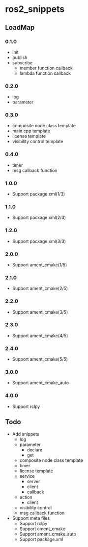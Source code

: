 # ros2_snippets

## LoadMap
### 0.1.0
- init
- publish
- subscribe
    - member function callback
    - lambda function callback

### 0.2.0
- log
- parameter

### 0.3.0
- composite node class template
- main.cpp template
- license template
- visibility control template

### 0.4.0
- timer
- msg callback function
### 1.0.0
- Support package.xml(1/3)

### 1.1.0
- Support package.xml(2/3)

### 1.2.0
- Support package.xml(3/3)

### 2.0.0
- Support ament_cmake(1/5)
### 2.1.0
- Support ament_cmake(2/5)
### 2.2.0
- Support ament_cmake(3/5)
### 2.3.0
- Support ament_cmake(4/5)
### 2.4.0
- Support ament_cmake(5/5)

### 3.0.0
- Support ament_cmake_auto
### 4.0.0
- Support rclpy

## Todo
- Add snippets
    - log
    - parameter
        - declare
        - get
    - composite node class template
    - timer
    - license template
    - service
        - server
        - client
        - callback
    - action
        - client
    - visibility control
    - msg callback function
- Support meta files
    - Support rclpy
    - Support ament_cmake
    - Support ament_cmake_auto
    - Support package.xml